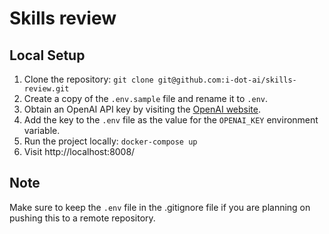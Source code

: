 # Skills review

## Local Setup

1. Clone the repository: `git clone git@github.com:i-dot-ai/skills-review.git`
2. Create a copy of the `.env.sample` file and rename it to `.env`.
3. Obtain an OpenAI API key by visiting the [OpenAI website](https://beta.openai.com/signup/).
4. Add the key to the `.env` file as the value for the `OPENAI_KEY` environment variable.
5. Run the project locally: `docker-compose up`
6. Visit http://localhost:8008/

## Note

Make sure to keep the `.env` file in the .gitignore file if you are planning on pushing this to a remote repository.
